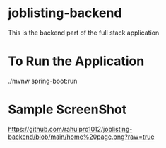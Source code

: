 # joblisting-backend
This is the backend part of the full stack application

# To Run the Application
./mvnw spring-boot:run

# Sample ScreenShot
https://github.com/rahulpro1012/joblisting-backend/blob/main/home%20page.png?raw=true
